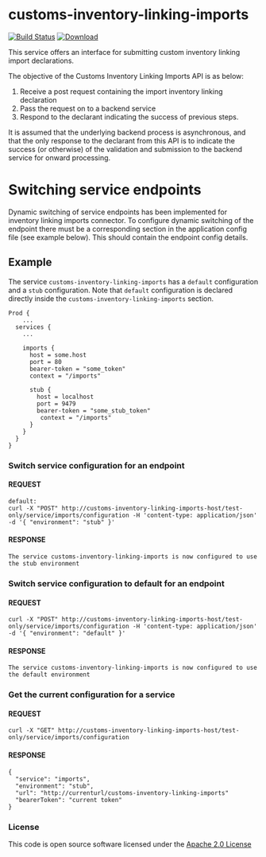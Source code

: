 # customs-inventory-linking-imports

[![Build Status](https://travis-ci.org/hmrc/customs-inventory-linking-imports.svg)](https://travis-ci.org/hmrc/customs-inventory-linking-imports) [ ![Download](https://api.bintray.com/packages/hmrc/releases/customs-inventory-linking-imports/images/download.svg) ](https://bintray.com/hmrc/releases/customs-inventory-linking-imports/_latestVersion)

This service offers an interface for submitting custom inventory linking import declarations.

The objective of the Customs Inventory Linking Imports API is as below:

1. Receive a post request containing the import inventory linking declaration
3. Pass the request on to a backend service
4. Respond to the declarant indicating the success of previous steps.

It is assumed that the underlying backend process is asynchronous, and that the only response to the declarant from this API is to indicate the success (or otherwise) of the validation and submission to the backend service for onward processing.

# Switching service endpoints

Dynamic switching of service endpoints has been implemented for inventory linking imports connector. To configure dynamic
switching of the endpoint there must be a corresponding section in the application config file
(see example below). This should contain the endpoint config details.


## Example
The service `customs-inventory-linking-imports` has a `default` configuration and a `stub` configuration. Note
that `default` configuration is declared directly inside the `customs-inventory-linking-imports` section.

    Prod {
        ...
      services {
        ...
    
        imports {
          host = some.host
          port = 80
          bearer-token = "some_token"
          context = "/imports"
    
          stub {
            host = localhost
            port = 9479
            bearer-token = "some_stub_token"
             context = "/imports"
          }
        }
      }
    }
    
### Switch service configuration for an endpoint

#### REQUEST
    default:
    curl -X "POST" http://customs-inventory-linking-imports-host/test-only/service/imports/configuration -H 'content-type: application/json' -d '{ "environment": "stub" }'

#### RESPONSE

    The service customs-inventory-linking-imports is now configured to use the stub environment

### Switch service configuration to default for an endpoint

#### REQUEST

    curl -X "POST" http://customs-inventory-linking-imports-host/test-only/service/imports/configuration -H 'content-type: application/json' -d '{ "environment": "default" }'

#### RESPONSE

    The service customs-inventory-linking-imports is now configured to use the default environment

### Get the current configuration for a service

#### REQUEST

    curl -X "GET" http://customs-inventory-linking-imports-host/test-only/service/imports/configuration

#### RESPONSE

    {
      "service": "imports",
      "environment": "stub",
      "url": "http://currenturl/customs-inventory-linking-imports"
      "bearerToken": "current token"
    }

### License

This code is open source software licensed under the [Apache 2.0 License]("http://www.apache.org/licenses/LICENSE-2.0.html")